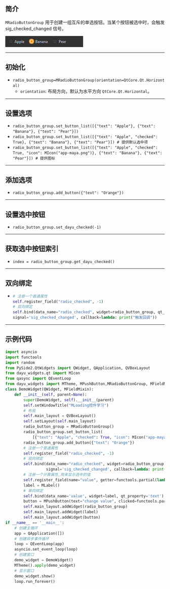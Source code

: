 ## 简介
`MRadioButtonGroup` 用于创建一组互斥的单选按钮。当某个按钮被选中时，会触发 sig_checked_changed 信号。

![img_94.png](img_94.png)
******
## 初始化
  - `radio_button_group=MRadioButtonGroup(orientation=QtCore.Qt.Horizontal)`
    - `orientation`: 布局方向，默认为水平方向 `QtCore.Qt.Horizontal`。
********
## 设置选项
  - `radio_button_group.set_button_list([{"text": "Apple"}, {"text": "Banana"}, {"text": "Pear"}])`
  - `radio_button_group.set_button_list([{"text": "Apple", "checked": True}, {"text": "Banana"}, {"text": "Pear"}]) # 提供默认选中项`
  - `radio_button_group.set_button_list([{"text": "Apple", "checked": True, "icon": MIcon("app-maya.png")}, {"text": "Banana"}, {"text": "Pear"}]) # 提供图标`
******
## 添加选项
  - `radio_button_group.add_button({"text": "Orange"})`
********
## 设置选中按钮
  - `radio_button_group.set_dayu_checked(-1)`
********
## 获取选中按钮索引
  - `index = radio_button_group.get_dayu_checked()`
********
## 双向绑定
  - ```python
    # 注册一个普通属性
    self.register_field("radio_checked", -1)
    # 双向绑定
    self.bind(data_name="radio_checked", widget=radio_button_group, qt_property="dayu_checked",
    signal='sig_checked_changed', callback=lambda: print("触发回调"))

********
## 示例代码

```python
import asyncio
import functools
import random
from PySide2.QtWidgets import QWidget, QApplication, QVBoxLayout
from dayu_widgets.qt import MIcon
from qasync import QEventLoop
from dayu_widgets import MTheme, MPushButton,MRadioButtonGroup, MFieldMixin, MLabel
class DemoWidget(QWidget, MFieldMixin):
    def __init__(self, parent=None):
        super(DemoWidget, self).__init__(parent)
        self.setWindowTitle("MLoading控件学习")
        # 布局
        self.main_layout = QVBoxLayout()
        self.setLayout(self.main_layout)
        radio_button_group = MRadioButtonGroup()
        radio_button_group.set_button_list(
            [{"text": "Apple", "checked": True, "icon": MIcon("app-maya.png")}, {"text": "Banana"}, {"text": "Pear"}])
        radio_button_group.add_button({"text": "Orange"})
        # 注册一个普通属性
        self.register_field("radio_checked", -1)
        # 双向绑定
        self.bind(data_name="radio_checked", widget=radio_button_group, qt_property="dayu_checked",
                  signal='sig_checked_changed', callback=lambda: print("触发回调"))
        # 注册一个计算属性,用来显示选中的值
        self.register_field(name="value", getter=functools.partial(lambda: radio_button_group.get_dayu_checked()))
        label = MLabel()
        # 单向绑定
        self.bind(data_name='value', widget=label, qt_property='text')
        button = MPushButton(text="change value", clicked=functools.partial(lambda: self.set_field("radio_checked", random.randint(-1, 2))))
        self.main_layout.addWidget(radio_button_group)
        self.main_layout.addWidget(label)
        self.main_layout.addWidget(button)
if __name__ == '__main__':
    # 创建主循环
    app = QApplication([])
    # 创建异步事件循环
    loop = QEventLoop(app)
    asyncio.set_event_loop(loop)
    # 创建窗口
    demo_widget = DemoWidget()
    MTheme().apply(demo_widget)
    # 显示窗口
    demo_widget.show()
    loop.run_forever()
